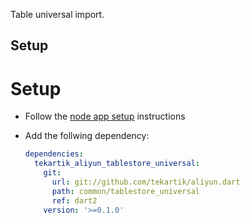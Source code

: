 Table universal import.

## Setup

# Setup

- Follow the [node app setup](https://github.com/tekartik/app_node_utils.dart/tree/master/app_build) instructions

- Add the follwing dependency:

  ```yaml
  dependencies:
    tekartik_aliyun_tablestore_universal:
      git:
        url: git://github.com/tekartik/aliyun.dart
        path: common/tablestore_universal
        ref: dart2
      version: '>=0.1.0'
  ```